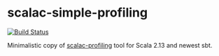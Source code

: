# scalac-simple-profiling 

[![Build Status](https://travis-ci.com/kornelrabczak/scalac-simple-profiling.svg?branch=master)](https://travis-ci.com/kornelrabczak/scalac-simple-profiling)

Minimalistic copy of [scalac-profiling](https://github.com/scalacenter/scalac-profiling) tool for Scala 2.13 and newest sbt.
